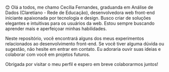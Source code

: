 :blush: Olá a todos, me chamo Cecília Fernandes, graduanda em Análise de Dados (Claretiano - Rede de Educação), desenvolvedora web front-end iniciante apaixonada por tecnologia e design. Busco criar de soluções elegantes e intuitivas para os usuários da web. Estou sempre buscando aprender mais e aperfeiçoar minhas habilidades.

Neste repositório, você encontrará alguns dos meus experimentos relacionados ao desenvolvimento front-end. 
Se você tiver alguma dúvida ou sugestão, não hesite em entrar em contato. Eu adoraria ouvir suas ideias e colaborar com você em projetos futuros.

Obrigada por visitar o meu perfil e espero em breve colaborarmos juntos!

